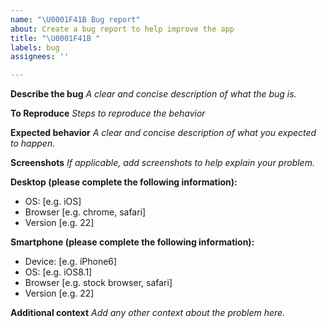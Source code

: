 ```yaml
---
name: "\U0001F41B Bug report"
about: Create a bug report to help improve the app
title: "\U0001F41B "
labels: bug
assignees: ''

---
```


**Describe the bug**
_A clear and concise description of what the bug is._

**To Reproduce**
_Steps to reproduce the behavior_

**Expected behavior**
_A clear and concise description of what you expected to happen._

**Screenshots**
_If applicable, add screenshots to help explain your problem._

**Desktop (please complete the following information):**
 - OS: [e.g. iOS]
 - Browser [e.g. chrome, safari]
 - Version [e.g. 22]

**Smartphone (please complete the following information):**
 - Device: [e.g. iPhone6]
 - OS: [e.g. iOS8.1]
 - Browser [e.g. stock browser, safari]
 - Version [e.g. 22]

**Additional context**
_Add any other context about the problem here._
